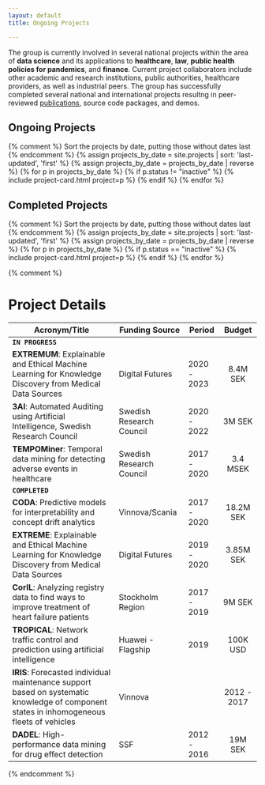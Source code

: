 ```yaml
---
layout: default
title: Ongoing Projects

---
```

<div class="container  mt-3">

<div class="jumbotron">
<p>
    The group is currently involved in several national projects within the area of <b>data science</b> and its applications to <b>healthcare</b>, <b>law</b>, <b>public health policies for pandemics</b>, and <b>finance</b>. Current project collaborators include other academic and research institutions, public authorities, healthcare providers, as well as industrial peers.  The group has successfully completed several national and international projects resultng in peer-reviewed <a href="{{ site.base }}/publications ">publications</a>, source code packages, and demos.</p>
</div>    


<h2> Ongoing Projects </h2>

<div class="card-columns">
    {% comment %}
    Sort the projects by date, putting those without dates last
    {% endcomment %}
    {% assign projects_by_date = site.projects | sort: 'last-updated', 'first' %}
    {% assign projects_by_date = projects_by_date | reverse %}
    {% for p in projects_by_date %}
        {% if p.status != "inactive" %}
            {% include project-card.html project=p %}
        {% endif %}
    {% endfor %}
</div>

<h2> Completed Projects </h2>

<div class="card-columns">
    {% comment %}
    Sort the projects by date, putting those without dates last
    {% endcomment %}
    {% assign projects_by_date = site.projects | sort: 'last-updated', 'first' %}
    {% assign projects_by_date = projects_by_date | reverse %}
    {% for p in projects_by_date %}
        {% if p.status == "inactive" %}
            {% include project-card.html project=p %}
        {% endif %}
    {% endfor %}
</div>
</div>

{% comment %}
# Project Details

|Acronym/Title|Funding Source| Period| Budget|
|---|---|---|:---:|
| **`IN PROGRESS`** |  |  |  |
| **EXTREMUM**: Explainable and Ethical Machine Learning for Knowledge Discovery from Medical Data Sources  | Digital Futures | 2020 - 2023 | 8.4M SEK |
| **3AI**: Automated Auditing using Artificial Intelligence, Swedish Research Council | Swedish Research Council | 2020 - 2022 | 3M SEK |
| **TEMPOMiner**: Temporal data mining for detecting adverse events in healthcare | Swedish Research Council | 2017 - 2020 | 3.4 MSEK |
| **`COMPLETED`** |  |  |  |
| **CODA**: Predictive models for interpretability and concept drift analytics | Vinnova/Scania | 2017 - 2020 | 18.2M SEK |
| **EXTREME**: Explainable and Ethical Machine Learning for Knowledge Discovery from Medical Data Sources | Digital Futures | 2019 - 2020 | 3.85M SEK |
| **CorIL**: Analyzing registry data to find ways to improve treatment of heart failure patients | Stockholm Region | 2017 - 2019 | 9M SEK |
| **TROPICAL**: Network traffic control and prediction using artificial intelligence | Huawei - Flagship | 2019 | 100K USD |
| **IRIS**: Forecasted individual maintenance support based on systematic knowledge of component states in inhomogeneous fleets of vehicles | Vinnova |  | 2012 - 2017 | - |
| **DADEL**: High-performance data mining for drug effect detection | SSF | 2012 - 2016 | 19M SEK |

{% endcomment %}
